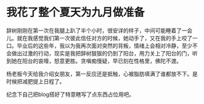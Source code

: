# 我花了整个夏天为九月做准备
辞树刚刚在第一次在我腿上趴了半个小时，很安详的样子，中间可能睡着了一会儿。就在我感觉我们第一次彼此信任对方的时候，她动手了，又在我的手上咬了一口。毕业后的这些年，我以为我再次面对突然的背叛，情绪上会相对冷静，至少不会做出过激的行动，现实是我把辞树狠狠的仍到了阳台，用力关上了阳台的门，听到她在阳台的哀嚎，怒意更胜。贪嗔痴慢疑，早已刻在性格里，佛陀不渡。

杨老板今天给我介绍女朋友，第一反应还是抵触，心被脂肪填满了谁都放不下。是时候把减肥提上日程了。

纪念下自己把blog搭好了特意瞎写了点东西占位用吧。

